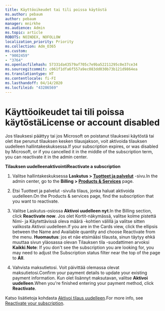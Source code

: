 ```yaml
---
title: Käyttöoikeudet tai tili poissa käytöstä
ms.author: pebaum
author: pebaum
manager: mnirkhe
ms.audience: Admin
ms.topic: article
ROBOTS: NOINDEX, NOFOLLOW
localization_priority: Priority
ms.collection: Adm_O365
ms.custom:
- "9002459"
- "3764"
ms.openlocfilehash: 57331da43579af705c7e9ba52211295c0e37ce34
ms.sourcegitcommit: c061f1dfa6f557a9ec083dd030b73b121d9864ea
ms.translationtype: HT
ms.contentlocale: fi-FI
ms.lasthandoff: 04/14/2020
ms.locfileid: "43286569"
---
```

# <a name="license-or-account-disabled"></a><span data-ttu-id="ce758-102">Käyttöoikeudet tai tili poissa käytöstä</span><span class="sxs-lookup"><span data-stu-id="ce758-102">License or account disabled</span></span>

<span data-ttu-id="ce758-103">Jos tilauksesi päättyy tai jos Microsoft on poistanut tilauksesi käytöstä tai olet itse perunut tilauksen kesken tilausjakson, voit aktivoida tilauksen uudelleen hallintakeskuksessa.</span><span class="sxs-lookup"><span data-stu-id="ce758-103">If your subscription expires, or was disabled by Microsoft, or if you cancelled it in the middle of the subscription term, you can reactivate it in the admin center.</span></span>

<span data-ttu-id="ce758-104">**Tilauksen uudelleenaktivointi**</span><span class="sxs-lookup"><span data-stu-id="ce758-104">**Reactivate a subscription**</span></span>

1. <span data-ttu-id="ce758-105">Valitse hallintakeskuksessa **Laskutus > [Tuotteet ja palvelut](https://go.microsoft.com/fwlink/p/?linkid=842054)** -sivu.</span><span class="sxs-lookup"><span data-stu-id="ce758-105">In the admin center, go to the **Billing > [Products & Services](https://go.microsoft.com/fwlink/p/?linkid=842054)** page.</span></span>

2. <span data-ttu-id="ce758-106">Etsi Tuotteet ja palvelut -sivulla tilaus, jonka haluat aktivoida uudelleen.</span><span class="sxs-lookup"><span data-stu-id="ce758-106">On the Products & services page, find the subscription that you want to reactivate.</span></span>

3. <span data-ttu-id="ce758-107">Valitse Laskutus-osiossa **Aktivoi uudelleen nyt**.</span><span class="sxs-lookup"><span data-stu-id="ce758-107">In the Billing section, click **Reactivate now**.</span></span>  <span data-ttu-id="ce758-108">Jos olet Kortit-näkymässä, valitse kolme pistettä Nimi- ja Käytettävissä oleva määrä -kohtien välillä ja valitse sitten valikosta Aktivoi uudelleen.</span><span class="sxs-lookup"><span data-stu-id="ce758-108">If you are in the Cards view, click the ellipsis between the Name and Available quantity and choose Reactivate from the menu.</span></span> <span data-ttu-id="ce758-109">**Huomautus**: jos et näe etsimääsi tilausta, sinun täytyy ehkä muuttaa sivun yläosassa olevan Tilauksen tila -suodattimen arvoksi **Kaikki**.</span><span class="sxs-lookup"><span data-stu-id="ce758-109">**Note**: If you don't see the subscription you are looking for, you may need to adjust the Subscription status filter near the top of the page to **All**.</span></span>

4. <span data-ttu-id="ce758-110">Vahvista maksutietosi. Voit päivittää olemassa olevat maksutietosi.</span><span class="sxs-lookup"><span data-stu-id="ce758-110">Confirm your payment details to update your existing payment information.</span></span> <span data-ttu-id="ce758-111">Kun olet lisännyt maksutavan, valitse **Aktivoi uudelleen**.</span><span class="sxs-lookup"><span data-stu-id="ce758-111">When you're finished entering your payment method, click **Reactivate**.</span></span>

<span data-ttu-id="ce758-112">Katso lisätietoja kohdasta [Aktivoi tilaus uudelleen](https://docs.microsoft.com/office365/admin/subscriptions-and-billing/reactivate-your-subscription).</span><span class="sxs-lookup"><span data-stu-id="ce758-112">For more info, see [Reactivate your subscription](https://docs.microsoft.com/office365/admin/subscriptions-and-billing/reactivate-your-subscription).</span></span> 

